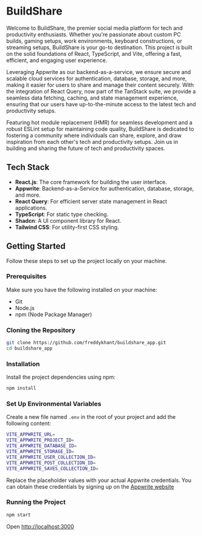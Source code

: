 # BuildShare

Welcome to BuildShare, the premier social media platform for tech and productivity enthusiasts. Whether you're passionate about custom PC builds, gaming setups, work environments, keyboard constructions, or streaming setups, BuildShare is your go-to destination. This project is built on the solid foundations of React, TypeScript, and Vite, offering a fast, efficient, and engaging user experience.

Leveraging Appwrite as our backend-as-a-service, we ensure secure and scalable cloud services for authentication, database, storage, and more, making it easier for users to share and manage their content securely. With the integration of React Query, now part of the TanStack suite, we provide a seamless data fetching, caching, and state management experience, ensuring that our users have up-to-the-minute access to the latest tech and productivity setups.

Featuring hot module replacement (HMR) for seamless development and a robust ESLint setup for maintaining code quality, BuildShare is dedicated to fostering a community where individuals can share, explore, and draw inspiration from each other's tech and productivity setups. Join us in building and sharing the future of tech and productivity spaces.

## Tech Stack

- **React.js**: The core framework for building the user interface.
- **Appwrite**: Backend-as-a-Service for authentication, database, storage, and more.
- **React Query**: For efficient server state management in React applications.
- **TypeScript**: For static type checking.
- **Shadcn**: A UI component library for React.
- **Tailwind CSS**: For utility-first CSS styling.

## Getting Started

Follow these steps to set up the project locally on your machine.

### Prerequisites

Make sure you have the following installed on your machine:

- Git
- Node.js
- npm (Node Package Manager)

### Cloning the Repository

```sh
git clone https://github.com/freddykhant/buildshare_app.git
cd buildshare_app
```

### Installation

Install the project dependencies using npm:

```sh
npm install
```

### Set Up Environmental Variables

Create a new file named `.env` in the root of your project and add the following content:

```sh
VITE_APPWRITE_URL=
VITE_APPWRITE_PROJECT_ID=
VITE_APPWRITE_DATABASE_ID=
VITE_APPWRITE_STORAGE_ID=
VITE_APPWRITE_USER_COLLECTION_ID=
VITE_APPWRITE_POST_COLLECTION_ID=
VITE_APPWRITE_SAVES_COLLECTION_ID=
```

Replace the placeholder values with your actual Appwrite credentials. You can obtain these credentials by signing up on the [Appwrite website](https://appwrite.io/ "Appwrite")

### Running the Project

```sh
npm start
```

Open [http://localhost:3000](http://localhost:3000)
